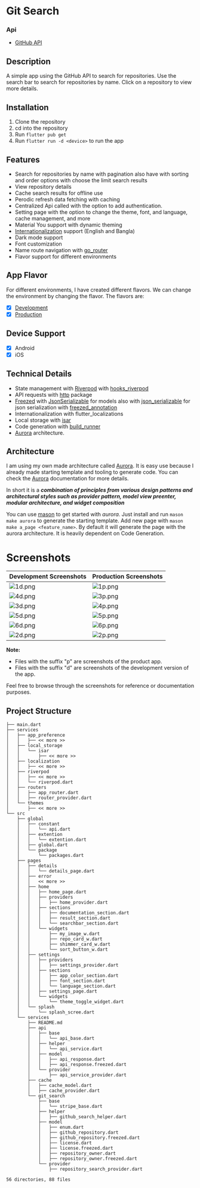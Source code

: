 # Git Search

### Api

- [GitHub API](https://docs.github.com/en/rest)

## Description

A simple app using the GitHub API to search for repositories. Use the search bar to search for repositories by name. Click on a repository to view more details.

## Installation

1. Clone the repository
2. cd into the repository
3. Run `flutter pub get`
4. Run `flutter run -d <device>` to run the app

## Features

- Search for repositories by name with pagination also have with sorting and order options with choose the limit search results
- View repository details
- Cache search results for offline use
- Perodic refresh data fetching with caching
- Centralized Api called with the option to add authentication.
- Setting page with the option to change the theme, font, and language, cache management, and more
- Material You support with dynamic theming
- [Internationalization](lib/services/localization) support (English and Bangla)
- Dark mode support
- Font customization
- Name route navigation with [go_router](https://pub.dev/packages/go_router)
- Flavor support for different environments

## App Flavor

For different environments, I have created different flavors. We can change the environment by changing the flavor. The flavors are:

- [x] [Development](lib/main_development.dart)
- [x] [Production](lib/main_production.dart)

## Device Support

- [x] Android
- [x] iOS

## Technical Details

- State management with [Riverpod](https://riverpod.dev) with [hooks_riverpod](https://pub.dev/packages/hooks_riverpod)
- API requests with [http](https://pub.dev/packages/http) package
- [Freezed](https://pub.dev/packages/freezed) with [JsonSerializable](https://pub.dev/packages/json_annotation) for models also with [json_serializable](https://pub.dev/packages/json_serializable) for json serialization with [freezed_annotation](https://pub.dev/packages/freezed_annotation)
- Internationalization with flutter_localizations
- Local storage with [isar](https://pub.dev/packages/isar)
- Code generation with [build_runner](https://pub.dev/packages/build_runner)
- [Aurora](https://docs.aurora.monzim.com/) architecture.

## Architecture

I am using my own made architecture called [Aurora](https://docs.aurora.monzim.com/). It is easy use because I already made starting template and tooling to generate code. You can check the [Aurora](https://docs.aurora.monzim.com/) documentation for more details.

In short it is a **_combination of principles from various design patterns and architectural styles such as provider pattern, model view preenter, modular architecture, and widget composition_**

You can use [mason](https://pub.dev/packages/mason) to get started with _aurora_. Just install and run `mason make aurora` to generate the starting template. Add new page with `mason make a_page <feature_name>`. By default it will generate the page with the aurora architecture. It is heavily dependent on Code Generation.

# Screenshots

| Development Screenshots       | Production Screenshots        |
| ----------------------------- | ----------------------------- |
| ![1d.png](docs/images/1d.png) | ![1p.png](docs/images/1p.png) |
| ![4d.png](docs/images/4d.png) | ![3p.png](docs/images/3p.png) |
| ![3d.png](docs/images/3d.png) | ![4p.png](docs/images/4p.png) |
| ![5d.png](docs/images/5d.png) | ![5p.png](docs/images/5p.png) |
| ![6d.png](docs/images/6d.png) | ![6p.png](docs/images/6p.png) |
| ![2d.png](docs/images/2d.png) | ![2p.png](docs/images/2p.png) |

**Note:**

- Files with the suffix "p" are screenshots of the product app.
- Files with the suffix "d" are screenshots of the development version of the app.

Feel free to browse through the screenshots for reference or documentation purposes.

## Project Structure

```tree
├── main.dart
├── services
│   ├── app_preference
│   │   ├── << more >>
│   ├── local_storage
│   │   └── isar
│   │       ├── << more >>
│   ├── localization
│   │   ├── << more >>
│   ├── riverpod
│   │   ├── << more >>
│   │   └── riverpod.dart
│   ├── routers
│   │   ├── app_router.dart
│   │   ├── router_provider.dart
│   └── themes
│       ├── << more >>
└── src
    ├── global
    │   ├── constant
    │   │   └── api.dart
    │   ├── extention
    │   │   └── extention.dart
    │   ├── global.dart
    │   └── package
    │       └── packages.dart
    ├── pages
    │   ├── details
    │   │   └── details_page.dart
    │   ├── error
    │   │   << more >>
    │   ├── home
    │   │   ├── home_page.dart
    │   │   ├── providers
    │   │   │   ├── home_provider.dart
    │   │   ├── sections
    │   │   │   ├── documentation_section.dart
    │   │   │   ├── result_section.dart
    │   │   │   └── searchbar_section.dart
    │   │   └── widgets
    │   │       ├── my_image_w.dart
    │   │       ├── repo_card_w.dart
    │   │       ├── shimmer_card_w.dart
    │   │       └── sort_button_w.dart
    │   ├── settings
    │   │   ├── providers
    │   │   │   ├── settings_provider.dart
    │   │   ├── sections
    │   │   │   ├── app_color_section.dart
    │   │   │   ├── font_section.dart
    │   │   │   └── language_section.dart
    │   │   ├── settings_page.dart
    │   │   └── widgets
    │   │       └── theme_toggle_widget.dart
    │   └── splash
    │       └── splash_scree.dart
    └── services
        ├── README.md
        ├── api
        │   ├── base
        │   │   └── api_base.dart
        │   ├── helper
        │   │   └── api_service.dart
        │   ├── model
        │   │   ├── api_response.dart
        │   │   ├── api_response.freezed.dart
        │   └── provider
        │       ├── api_service_provider.dart
        ├── cache
        │   ├── cache_model.dart
        │   ├── cache_provider.dart
        └── git_search
            ├── base
            │   └── stripe_base.dart
            ├── helper
            │   ├── github_search_helper.dart
            ├── model
            │   ├── enum.dart
            │   ├── github_repository.dart
            │   ├── github_repository.freezed.dart
            │   ├── license.dart
            │   ├── license.freezed.dart
            │   ├── repository_owner.dart
            │   ├── repository_owner.freezed.dart
            └── provider
                ├── repository_search_provider.dart

56 directories, 88 files
```
